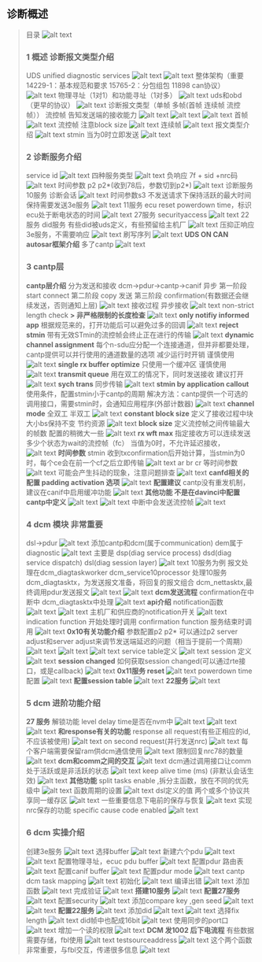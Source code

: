 ## 诊断概述
> 目录
> ![alt text](image.png)
> ### 1 概述 诊断报文类型介绍
> UDS unified diagnostic services
> ![alt text](image-1.png)
> ![alt text](image-2.png)
> 整体架构（重要14229-1：基本规范和要求 15765-2：分包组包 11898 can协议）
> ![alt text](image-3.png)
> 物理寻址（1对1）和功能寻址（1对多）
> ![alt text](image-4.png)
> uds和obd（更早的协议）
> ![alt text](image-5.png)
> 诊断报文类型（单帧 多帧(首帧 连续帧 流控帧））
> 流控帧 告知发送端的接收能力
> ![alt text](image-6.png)
> ![alt text](image-7.png)
> ![alt text](image-8.png)
> 首帧
> ![alt text](image-9.png)
> 流控帧 注意block size
> ![alt text](image-10.png)
> 连续帧
> ![alt text](image-11.png)
> 报文类型介绍
> ![alt text](image-12.png)
> stmin 当为0时立即发送
> ![alt text](image-13.png)
> ### 2 诊断服务介绍
> service id
> ![alt text](image-14.png)
> 四种服务类型
> ![alt text](image-15.png)
> 负响应 7f + sid +nrc码
> ![alt text](image-16.png)
> 时间参数 p2 p2*(收到78后，参数切到p2*)
> ![alt text](image-17.png)
> 诊断服务 10服务 诊断会话
> ![alt text](image-18.png)
> 时间参数s3 不发送请求下保持活跃的最大时间
> 保持需要发送3e服务
> ![alt text](image-19.png)
> 11服务 ecu reset
> powerdown time，标识ecu处于断电状态的时间
> ![alt text](image-20.png)
> 27服务 securityaccess
> ![alt text](image-21.png)
> 22服务 did服务
> 有些did被uds定义，有些预留给主机厂
> ![alt text](image-22.png)
> 压抑正响应
> 3e服务，不需要响应
> ![alt text](image-23.png)
> 刷写序列
> ![alt text](image-24.png)
> **UDS ON CAN  autosar框架介绍**
> 多了cantp
> ![alt text](image-25.png)
> ### 3 cantp层
> **cantp层介绍**
> 分为发送和接收 dcm->pdur->cantp->canif 异步
> 第一阶段 start connect
> 第二阶段 copy 发送
> 第三阶段 confirmation(有数据还会继续发送，否则通知上层)
> ![alt text](image-26.png)
> 接收过程 异步接收
> ![alt text](image-27.png)
> non-strict length check
**> 非严格限制的长度检查**
> ![alt text](image-28.png)
> **only notifiy informed app**
> 根据规范来的，打开功能后可以避免过多的回调
> ![alt text](image-29.png)
> **reject stmin**
> 带有无效STmin的流控帧会终止正在进行的传输
> ![alt text](image-30.png)
> **dynamic channel assignment**
> 每个n-sdu应分配一个连接通道，但并非都要处理，cantp提供可以并行使用的通道数量的选项
> 减少运行时开销
> 谨慎使用
> ![alt text](image-31.png)
> **single rx buffer optimize**
> 只使用一个缓冲区 谨慎使用
> ![alt text](image-32.png)
> **transmit queue**
> 用在双工的情况下，同时发送接收
> 建议打开
> ![alt text](image-33.png)
> **sych trans**
> 同步传输
> ![alt text](image-34.png)
> **stmin by application callout**
> 使用条件，配置stmin小于cantp的周期
> 解决方法：cantp提供一个可选的调用接口，需要stmin时，会通知应用程序(外部计数器)
> ![alt text](image-35.png)
> **channel mode**
> 全双工 半双工
> ![alt text](image-36.png)
> **constant block size**
> 定义了接收过程中块大小bs保持不变
> 节约资源
> ![alt text](image-37.png)
> **block size**
> 定义流控帧之间传输最大的帧数
> 配置的稍微大一些
> ![alt text](image-38.png)
> **rx wft max**
> 指定接收方可以连续发送多少个状态为wait的流控帧（fc）
> 当值为0时，不允许延迟接收，
> ![alt text](image-39.png)
> **时间参数**
> stmin 收到txconfirmation后开始计算，当stmin为0时，每个ce会在前一个cf之后立即传输
> ![alt text](image-40.png)
> ar br cr 等时间参数
> ![alt text](image-41.png)
> 可能会产生抖动的现象，注意问题排查
> ![alt text](image-42.png)
> **canfd相关的配置 padding activation 选项**
> ![alt text](image-43.png)
> **配置建议**
> cantp没有重发机制，建议在canif中启用缓冲功能
> ![alt text](image-44.png)
> **其他功能 不是在davinci中配置 cantp中定义**
> ![alt text](image-47.png)
> ![alt text](image-45.png)
> 中断中会发送流控帧
> ![alt text](image-46.png)
> ### 4 dcm 模块 非常重要
> dsl->pdur
> ![alt text](image-48.png)
> 添加cantp和dcm(属于communication) dem属于diagnostic
> ![alt text](image-49.png)
> 主要是 dsp(diag service process) dsd(diag service dispatch) dsl(diag session layer)
> ![alt text](image-50.png)
> 10服务为例
> 报文处理在dcm_diagtaskworker
> dcm_service10processor 处理10服务
> dcm_diagtasktx，为发送报文准备，将回复的报文组合
> dcm_nettasktx,最终调用pdur发送报文
> ![alt text](image-51.png)
> ![alt text](image-52.png)
> **dcm发送流程**
> confirmation在中断中
> dcm_diagtasktx中处理
> ![alt text](image-53.png)
> **api介绍**
> notification函数
> ![alt text](image-54.png)
> ![alt text](image-55.png)
> 主机厂和供应商的notification开关
> ![alt text](image-56.png)
> indication function 开始处理时调用
> confirmation function 服务结束时调用
> ![alt text](image-57.png)
> **0x10有关功能介绍**
> 参数配置p2 p2*
> 可以通过p2 server adjust和server adjust来调节发送端延迟的问题（相当于提前一个周期）
> ![alt text](image-58.png)
> ![alt text](image-59.png)
> ![alt text](image-62.png)
> service table定义
> ![alt text](image-60.png)
> session 定义 
> ![alt text](image-61.png)
> **session changed**
> 如何获取session changed(可以通过rte接口，或是callback)
> ![alt text](image-63.png)
> **0x11服务 reset**
> ![alt text](image-64.png)
> powerdown time 配置
> ![alt text](image-66.png)
> **配置session table**
> ![alt text](image-65.png)
> **22服务**
> ![alt text](image-67.png)
> ### 5 dcm 进阶功能介绍
> **27 服务**
> 解锁功能 level delay time是否在nvm中
> ![alt text](image-68.png)
> ![alt text](image-69.png)
> ![alt text](image-70.png)
> **和response有关的功能**
> response all request(有些正相应的id,不应该被使用)
> ![alt text](image-71.png)
> on second request(并行发送nrc)
> ![alt text](image-72.png)
> 每个客户端需要保留ram供dcm通信使用
> ![alt text](image-73.png)
> 限制回复nrc78的数量
> ![alt text](image-74.png)
> **dcm和comm之间的交互**
> ![alt text](image-75.png)
> dcm通过调用接口让comm处于活跃或是非活跃的状态
> ![alt text](image-76.png)
> keep alive time (ms) (非默认会话生效)
> ![alt text](image-77.png)
> **其他功能**
> split tasks enable ,拆分主函数，放在不同的优先级中
> ![alt text](image-78.png)
> 函数周期的设置
> ![alt text](image-79.png)
> dsl定义的值
> 两个或多个协议共享同一缓存区
> ![alt text](image-80.png)
> 一些重要信息下电前的保存与恢复
> ![alt text](image-81.png)
> 实现nrc保存的功能
> specific cause code enabled
> ![alt text](image-82.png)
> ### 6 dcm 实操介绍
> 创建3e服务
> ![alt text](image-83.png)
> 选择buffer
> ![alt text](image-84.png)
> 新建六个pdu
> ![alt text](image-85.png)
> ![alt text](image-86.png)
> 配置物理寻址，ecuc pdu buffer
> ![alt text](image-87.png)
> 配置pdur 路由表
> ![alt text](image-88.png)
> 配置canif buffer
> ![alt text](image-89.png)
> 配置pdur mode
> ![alt text](image-90.png)
> cantp dcm task mapping 
> ![alt text](image-91.png)
> 初始化
> ![alt text](image-92.png)
> 编译出错
> ![alt text](image-97.png)
> 添加函数
> ![alt text](image-111.png)
> 完成验证
> ![alt text](image-110.png)
> **搭建10服务**
> ![alt text](image-94.png)
> **配置27服务**
> ![alt text](image-93.png)
> 配置security 
> ![alt text](image-95.png)
> 添加compare key ,gen seed
> ![alt text](image-96.png)
> ![alt text](image-98.png)
> **配置22服务**
> ![alt text](image-99.png)
> 添加did
> ![alt text](image-101.png)
> ![alt text](image-100.png)
> 选择fix length
> ![alt text](image-102.png)
> did帧中也配成16bit
> ![alt text](image-103.png)
> 使用同步的port口
> ![alt text](image-105.png)
> 增加一个读的权限
> ![alt text](image-106.png)
> **DCM 发1002 后下电流程**
> 有些数据需要存储，fbl使用
> ![alt text](image-107.png)
> testsourceaddress
> ![alt text](image-108.png)
> 这个两个函数非常重要，与fbl交互，传递很多信息
> ![alt text](image-109.png)
